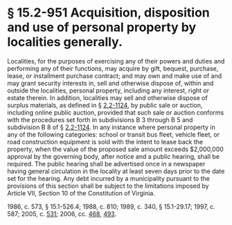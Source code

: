 # § 15.2-951 Acquisition, disposition and use of personal property by localities generally.

<p>Localities, for the purposes of exercising any of their powers and duties and performing any of their functions, may acquire by gift, bequest, purchase, lease, or installment purchase contract; and may own and make use of and may grant security interests in, sell and otherwise dispose of, within and outside the localities, personal property, including any interest, right or estate therein. In addition, localities may sell and otherwise dispose of surplus materials, as defined in § <a href='http://law.lis.virginia.gov/vacode/2.2-1124/'>2.2-1124</a>, by public sale or auction, including online public auction, provided that such sale or auction conforms with the procedures set forth in subdivisions B 3 through B 5 and subdivision B 8 of § <a href='http://law.lis.virginia.gov/vacode/2.2-1124/'>2.2-1124</a>. In any instance where personal property in any of the following categories: school or transit bus fleet, vehicle fleet, or road construction equipment is sold with the intent to lease back the property, when the value of the proposed sale amount exceeds $2,000,000 approval by the governing body, after notice and a public hearing, shall be required. The public hearing shall be advertised once in a newspaper having general circulation in the locality at least seven days prior to the date set for the hearing. Any debt incurred by a municipality pursuant to the provisions of this section shall be subject to the limitations imposed by Article VII, Section 10 of the Constitution of Virginia.</p><p>1986, c. 573, § 15.1-526.4; 1988, c. 810; 1989, c. 340, § 15.1-29.17; 1997, c. 587; 2005, c. <a href='http://lis.virginia.gov/cgi-bin/legp604.exe?051+ful+CHAP0531'>531</a>; 2006, cc. <a href='http://lis.virginia.gov/cgi-bin/legp604.exe?061+ful+CHAP0468'>468</a>, <a href='http://lis.virginia.gov/cgi-bin/legp604.exe?061+ful+CHAP0493'>493</a>.</p>